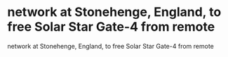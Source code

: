 # network at Stonehenge, England, to free Solar Star Gate-4 from remote

network at Stonehenge, England, to free Solar Star Gate-4 from remote